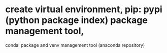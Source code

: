 # create virtual environment, pip: pypi (python package index) package management tool,
conda: package and venv management tool (anaconda repository)
